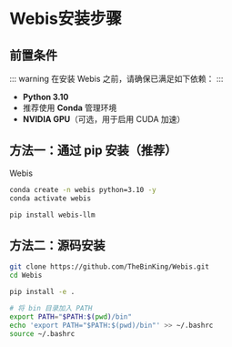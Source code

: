 # Webis安装步骤

## 前置条件
::: warning
在安装 Webis 之前，请确保已满足如下依赖：
:::

- **Python 3.10**
- 推荐使用 **Conda** 管理环境
- **NVIDIA GPU**（可选，用于启用 CUDA 加速）


## 方法一：通过 pip 安装（推荐）
Webis
```bash
conda create -n webis python=3.10 -y
conda activate webis

pip install webis-llm
```


## 方法二：源码安装

```bash
git clone https://github.com/TheBinKing/Webis.git
cd Webis

pip install -e .

# 将 bin 目录加入 PATH
export PATH="$PATH:$(pwd)/bin"
echo 'export PATH="$PATH:$(pwd)/bin"' >> ~/.bashrc
source ~/.bashrc
```
